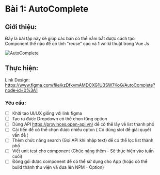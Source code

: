 
# Bài 1: AutoComplete



## Giới thiệu:
Đây là bài tập này sẽ giúp các bạn có thể nắm bắt được cách tạo Component thế nào để  có tính "reuse" cao và 1 vài kĩ thuật trong Vue Js

![AutoComplete](./assets/B%C3%A0i1.png)

## Thực hiện:
Link Design: https://www.figma.com/file/kzDfkvmAMDCXG1U3SW7KoG/AutoComplete?node-id=0%3A1

### Yêu cầu:
- [ ] Khởi tạo UI/UX giống với link figma
- [ ] Tạo ra được Dropdown có thể chọn từng option
- [ ] Dùng API https://provinces.open-api.vn/ để có thể lấy về list thành phố
- [ ] Cải tiến để có thể chọn được nhiều opton ( Có dùng slot để giải quyết vấn đề )
- [ ] Thêm chức năng search (Gọi API khi nhập text) để có thể lọc list thành phố
- [ ] Viết unit test cho component (Chức năng thêm - Sẽ thực hiện vào tuần cuối)
- [ ] Đóng gói được component để có thể sử dụng cho App (hoặc có thể build thành thư viện và đưa lên NPM  -  Option)

